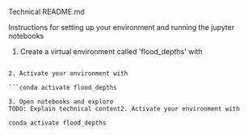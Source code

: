 Technical README.md


Instructions for setting up your environment and running the jupyter notebooks

1. Create a virtual environment called 'flood_depths' with

```conda env create -f environment.yml

2. Activate your environment with 

```conda activate flood_depths

3. Open notebooks and explore 
TODO: Explain technical content2. Activate your environment with 

conda activate flood_depths

